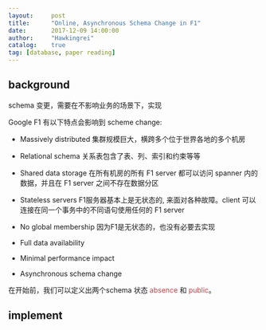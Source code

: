 ```yaml
---
layout:     post
title:      "Online, Asynchronous Schema Change in F1"
date:       2017-12-09 14:00:00
author:     "Hawkingrei"
catalog:    true
tag: [database, paper reading]
---
```



## background

schema 变更，需要在不影响业务的场景下，实现

Google F1 有以下特点会影响到 scheme change:

- Massively distributed
集群规模巨大，横跨多个位于世界各地的多个机房
- Relational schema
关系表包含了表、列、索引和约束等等
- Shared data storage
在所有机房的所有 F1 server 都可以访问 spanner 内的数据，并且在 F1 server 之间不存在数据分区
- Stateless servers
F1服务器基本上是无状态的, 来面对各种故障。client 可以连接在同一个事务中的不同语句使用任何的 F1 server
- No global membership
因为F1是无状态的，也没有必要去实现

- Full data availability
- Minimal performance impact
- Asynchronous schema change

在开始前，我们可以定义出两个schema 状态 <font color="#bd4147">absence</font> 和 <font color="#bd4147">public</font>。

## implement
